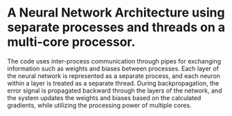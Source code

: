 # A Neural Network Architecture using separate processes and threads on a multi-core processor. 


The code uses inter-process communication through pipes for exchanging information such as weights and biases between processes. Each layer of the neural network is represented as a separate process, and each neuron within a layer is treated as a separate thread. During backpropagation, the error signal is propagated backward through the layers of the network, and the system updates the weights and biases based on the calculated gradients, while utilizing the processing power of multiple cores.
